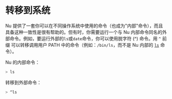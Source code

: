 # 转移到系统

Nu 提供了一套你可以在不同操作系统中使用的命令（也成为"内部"命令），而且具备这种一致性是很有帮助的。但有时，你需要运行一个与 Nu 内部命令同名的外部命令。例如，要运行外部的`ls`或`date`命令，你可以使用脱字符 (^) 命令。用 `^` 前缀 可以转移调用用户 PATH 中的命令（例如：`/bin/ls`，而不是 Nu 内部的 [`ls`](/commands/commands/ls.md) 命令）。

Nu 的内部命令：

```bash
> ls
```

转移到外部命令：

```bash
> ^ls
```

